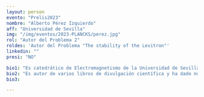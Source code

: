 ```yaml
---
layout: person
evento: "Prelis2023"
nombre: "Alberto Pérez Izquierdo"
aff: "Universidad de Sevilla"
img: "/img/eventos/2023-PLANCKS/perez.jpg"
rol: "Autor del Problema 2"
roldes: 'Autor del Problema "The stability of the Levitron"'
linkedin: ""
presi: "NO"

bio1: "Es catedrático de Electromagnetismo de la Universidad de Sevilla, donde realizó sus estudios de licenciatura y doctorado, obteniendo el premio extraordinario en ambos casos. Ha realizado estancias de investigación en el CNRS en Grenoble (Francia), en Xerox Corporation en Rochester (USA), y en la Universidad de Princeton (USA). También ha sido profesor invitado en las universidades de Niza y Poitiers, ambas en Francia. Su línea de investigación principal es la electrohidrodinámica, disciplina que estudia el movimiento de fluidos sometidos a campos eléctricos. También ha trabajado en materiales granulares cohesivos, sistemas coloidales y sistemas caóticos."
bio2: "Es autor de varios libros de divulgación científica y ha dado numerosas charlas de divulgación tanto en centros de enseñanza secundaria como para el gran público. Ha recibido el Premio a la Divulgación Científica de la Universidad de Sevilla del año 2022 por su trayectoria divulgadora."
bio3:

---
```

